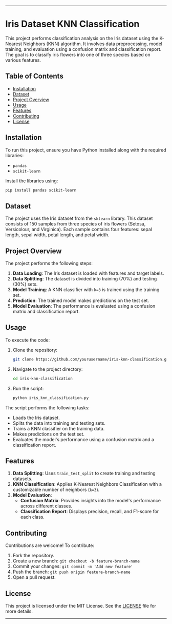 

---

# Iris Dataset KNN Classification

This project performs classification analysis on the Iris dataset using the K-Nearest Neighbors (KNN) algorithm. It involves data preprocessing, model training, and evaluation using a confusion matrix and classification report. The goal is to classify iris flowers into one of three species based on various features.

## Table of Contents
- [Installation](#installation)
- [Dataset](#dataset)
- [Project Overview](#project-overview)
- [Usage](#usage)
- [Features](#features)
- [Contributing](#contributing)
- [License](#license)

## Installation

To run this project, ensure you have Python installed along with the required libraries:
- `pandas`
- `scikit-learn`

Install the libraries using:
```bash
pip install pandas scikit-learn
```

## Dataset

The project uses the Iris dataset from the `sklearn` library. This dataset consists of 150 samples from three species of iris flowers (Setosa, Versicolour, and Virginica). Each sample contains four features: sepal length, sepal width, petal length, and petal width.

## Project Overview

The project performs the following steps:

1. **Data Loading**: The Iris dataset is loaded with features and target labels.
2. **Data Splitting**: The dataset is divided into training (70%) and testing (30%) sets.
3. **Model Training**: A KNN classifier with `k=3` is trained using the training set.
4. **Prediction**: The trained model makes predictions on the test set.
5. **Model Evaluation**: The performance is evaluated using a confusion matrix and classification report.

## Usage

To execute the code:

1. Clone the repository:
   ```bash
   git clone https://github.com/yourusername/iris-knn-classification.git
   ```
2. Navigate to the project directory:
   ```bash
   cd iris-knn-classification
   ```
3. Run the script:
   ```bash
   python iris_knn_classification.py
   ```

The script performs the following tasks:
- Loads the Iris dataset.
- Splits the data into training and testing sets.
- Trains a KNN classifier on the training data.
- Makes predictions on the test set.
- Evaluates the model's performance using a confusion matrix and a classification report.

## Features

1. **Data Splitting**: Uses `train_test_split` to create training and testing datasets.
2. **KNN Classification**: Applies K-Nearest Neighbors Classification with a customizable number of neighbors (`k=3`).
3. **Model Evaluation**:
   - **Confusion Matrix**: Provides insights into the model's performance across different classes.
   - **Classification Report**: Displays precision, recall, and F1-score for each class.

## Contributing

Contributions are welcome! To contribute:
1. Fork the repository.
2. Create a new branch: `git checkout -b feature-branch-name`
3. Commit your changes: `git commit -m 'Add new feature'`
4. Push the branch: `git push origin feature-branch-name`
5. Open a pull request.

## License

This project is licensed under the MIT License. See the [LICENSE](LICENSE) file for more details.

---
